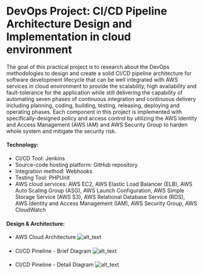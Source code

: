 # DevOps Project: CI/CD Pipeline Architecture Design and Implementation in cloud environment
####
The goal of this practical project is to research about the DevOps methodologies to design and create a solid CI/CD pipeline architecture for software development lifecycle that can be well integrated with AWS services in cloud environment to provide the scalability, high availability and fault-tolerance for the application while still delivering the capability of automating seven phases of continuous integration and continuous delivery including planning, coding, building, testing, releasing, deploying and operating phases. Each component in this project is implemented with specifically-designed policy and access control by utilizing the AWS Identity and Access Management (AWS IAM) and AWS Security Group to harden whole system and mitigate the security risk. 

#### Technology:
+	CI/CD Tool: Jenkins
+	Source-code hosting platform: GitHub repository
+	Integration method: Webhooks
+	Testing Tool: PHPUnit
+	AWS cloud services: AWS EC2, AWS Elastic Load Balancer (ELB), AWS Auto Scaling Group (ASG), AWS Launch Configuration, AWS Simple Storage Service (AWS S3), AWS Relational Database Service (RDS), AWS Identity and Access Management (IAM), AWS Security Group, AWS CloudWatch

#### Design & Architecture:
+ AWS Cloud Architecture
![alt_text](https://github.com/zkl21hoang/devops-cicd-project/blob/main/images/aws-cloud-architecture.jpg)

####
+ CI/CD Pineline - Brief Diagram
![alt_text](https://github.com/zkl21hoang/devops-cicd-project/blob/main/images/cicd-diagram.png)

####
+ CI/CD Pineline - Detail Diagram
![alt_text](https://github.com/zkl21hoang/devops-cicd-project/blob/main/images/cicd-diagram-2.jpg)
